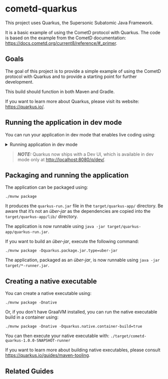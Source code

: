 # cometd-quarkus

This project uses Quarkus, the Supersonic Subatomic Java Framework.

It is a basic example of using the CometD protocol with Quarkus.
The code is based on the example from the CometD documentation: <https://docs.cometd.org/current8/reference/#_primer>.

## Goals
The goal of this project is to provide a simple example of using the CometD protocol with Quarkus and to provide a starting point for further development.

This build should function in both Maven and Gradle.

If you want to learn more about Quarkus, please visit its website: <https://quarkus.io/>.

## Running the application in dev mode

You can run your application in dev mode that enables live coding using:


<details>
<summary>Running application in dev mode</summary>
```shell script CLI
quarkus dev
```
```shell script Gradle
./gradlew quarkusDev
```
```shell script Maven
./mvnw compile quarkus:dev
```
</details>


> **_NOTE:_**  Quarkus now ships with a Dev UI, which is available in dev mode only at <http://localhost:8080/q/dev/>.

## Packaging and running the application

The application can be packaged using:

```shell script
./mvnw package
```

It produces the `quarkus-run.jar` file in the `target/quarkus-app/` directory.
Be aware that it’s not an _über-jar_ as the dependencies are copied into the `target/quarkus-app/lib/` directory.

The application is now runnable using `java -jar target/quarkus-app/quarkus-run.jar`.

If you want to build an _über-jar_, execute the following command:

```shell script
./mvnw package -Dquarkus.package.jar.type=uber-jar
```

The application, packaged as an _über-jar_, is now runnable using `java -jar target/*-runner.jar`.

## Creating a native executable

You can create a native executable using:

```shell script
./mvnw package -Dnative
```

Or, if you don't have GraalVM installed, you can run the native executable build in a container using:

```shell script
./mvnw package -Dnative -Dquarkus.native.container-build=true
```

You can then execute your native executable with: `./target/cometd-quarkus-1.0.0-SNAPSHOT-runner`

If you want to learn more about building native executables, please consult <https://quarkus.io/guides/maven-tooling>.

## Related Guides

